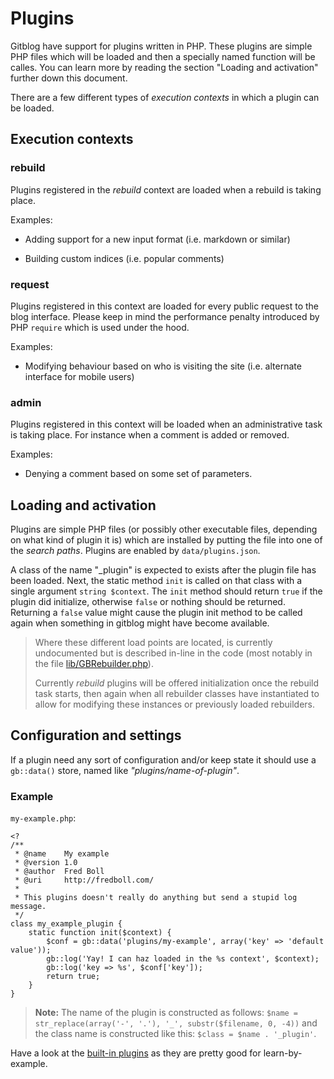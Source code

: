 # Plugins

Gitblog have support for plugins written in PHP. These plugins are simple PHP files which will be loaded and then a specially named function will be calles. You can learn more by reading the section "Loading and activation" further down this document.

There are a few different types of *execution contexts* in which a plugin can be loaded.

## Execution contexts

### rebuild

Plugins registered in the *rebuild* context are loaded when a rebuild is taking place.

Examples:

- Adding support for a new input format (i.e. markdown or similar)

- Building custom indices (i.e. popular comments)


### request

Plugins registered in this context are loaded for every public request to the blog interface. Please keep in mind the performance penalty introduced by PHP `require` which is used under the hood.

Examples:

- Modifying behaviour based on who is visiting the site (i.e. alternate interface for mobile users)


### admin

Plugins registered in this context will be loaded when an administrative task is taking place. For instance when a comment is added or removed.

Examples:

- Denying a comment based on some set of parameters.


## Loading and activation

Plugins are simple PHP files (or possibly other executable files, depending on what kind of plugin it is) which are installed by putting the file into one of the *search paths*. Plugins are enabled by `data/plugins.json`.

A class of the name <name of plugin> "_plugin" is expected to exists after the plugin file has been loaded. Next, the static method `init` is called on that class with a single argument `string $context`. The `init` method should return `true` if the plugin did initialize, otherwise `false` or nothing should be returned. Returning a `false` value might cause the plugin init method to be called again when something in gitblog might have become available.
	
> Where these different load points are located, is currently undocumented but is described in-line in the code (most notably in the file [lib/GBRebuilder.php](../lib/GBRebuilder.php)).
> 
> Currently *rebuild* plugins will be offered initialization once the rebuild task starts, then again when all rebuilder classes have instantiated to allow for modifying these instances or previously loaded rebuilders.

## Configuration and settings

If a plugin need any sort of configuration and/or keep state it should use a `gb::data()` store, named like *"plugins/name-of-plugin"*.

### Example

`my-example.php`:

	<?
	/**
	 * @name    My example
	 * @version 1.0
	 * @author  Fred Boll
	 * @uri     http://fredboll.com/
	 * 
	 * This plugins doesn't really do anything but send a stupid log message.
	 */
	class my_example_plugin {
		static function init($context) {
			$conf = gb::data('plugins/my-example', array('key' => 'default value'));
			gb::log('Yay! I can haz loaded in the %s context', $context);
			gb::log('key => %s', $conf['key']);
			return true;
		}
	}

> **Note:** The name of the plugin is constructed as follows: `$name = str_replace(array('-', '.'), '_', substr($filename, 0, -4))` and the class name is constructed like this: `$class = $name . '_plugin'`.

Have a look at the [built-in plugins](../plugins) as they are pretty good for learn-by-example.

